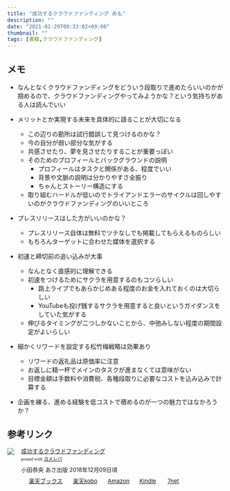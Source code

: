 ```yaml
---
title: "成功するクラウドファンディング めも"
description: ""
date: "2021-01-29T09:33:02+09:00"
thumbnail: ""
tags: [書籍,クラウドファンディング]
---
```

## メモ
- なんとなくクラウドファンディングをどういう段取りで進めたらいいのかが掴めるので、クラウドファンディングやってみようかな？という気持ちがある人は読んでいい
- メリットとか実現する未来を具体的に語ることが大切になる
    - この辺りの勘所は試行錯誤して見つけるのかな？
    - 今の自分が弱い部分な気がする
    - 共感させたり、夢を見させたりすることが重要っぽい
    - そのためのプロフィールとバックグラウンドの説明
        - プロフィールはタスクと関係がある、程度でいい
        - 背景や文脈の説明は分かりやすさ全振り
        - ちゃんとストーリー構造にする
    - 取り組むハードルが低いのでトライアンドエラーのサイクルは回しやすいのがクラウドファンディングのいいところ

- プレスリリースはした方がいいのかな？
    - プレスリリース自体は無料でツテなしでも掲載してもらえるものらしい
    - もちろんターゲットに合わせた媒体を選択する

- 初速と締切前の追い込みが大事
    - なんとなく直感的に理解できる
    - 初速をつけるためにサクラを用意するのもコツらしい
        - 路上ライブでもあらかじめある程度のお金を入れておくのは大切らしい
        - YouTubeも投げ銭するサクラを用意すると良いというガイダンスをしていた気がする
    - 伸びるタイミングが二つしかないことから、中弛みしない程度の期間設定がよいらしい
- 細かくリワードを設定する松竹梅戦略は効果あり
    - リワードの返礼品は原価率に注意
    - お返しに精一杯でメインのタスクが進まなくては意味がない
    - 目標金額は手数料や消費税、各種段取りに必要なコストを込み込みで計算する
- 企画を練る、進める経験を低コストで積めるのが一つの魅力ではなかろうか？

## 参考リンク

<div class="booklink-box" style="text-align:left;padding-bottom:20px;font-size:small;zoom: 1;overflow: hidden;"><div class="booklink-image" style="float:left;margin:0 15px 10px 0;"><a href="//af.moshimo.com/af/c/click?a_id=2220301&p_id=56&pc_id=56&pl_id=637&s_v=b5Rz2P0601xu&url=http%3A%2F%2Fbooks.rakuten.co.jp%2Frb%2F15711799%2F" target="_blank" ><img src="https://thumbnail.image.rakuten.co.jp/@0_mall/book/cabinet/1116/9784866671116.jpg?_ex=64x64" style="border: none;" /></a><img src="//i.moshimo.com/af/i/impression?a_id=2220301&p_id=56&pc_id=56&pl_id=637" width="1" height="1" style="border:none;"></div><div class="booklink-info" style="line-height:120%;zoom: 1;overflow: hidden;"><div class="booklink-name" style="margin-bottom:10px;line-height:120%"><a href="//af.moshimo.com/af/c/click?a_id=2220301&p_id=56&pc_id=56&pl_id=637&s_v=b5Rz2P0601xu&url=http%3A%2F%2Fbooks.rakuten.co.jp%2Frb%2F15711799%2F" target="_blank" >成功するクラウドファンディング</a><img src="//i.moshimo.com/af/i/impression?a_id=2220301&p_id=56&pc_id=56&pl_id=637" width="1" height="1" style="border:none;"><div class="booklink-powered-date" style="font-size:8pt;margin-top:5px;font-family:verdana;line-height:120%">posted with <a href="https://yomereba.com" rel="nofollow" target="_blank">ヨメレバ</a></div></div><div class="booklink-detail" style="margin-bottom:5px;">小田恭央 あさ出版 2018年12月09日頃    </div><div class="booklink-link2" style="margin-top:10px;"><div class="shoplinkrakuten" style="display:inline;margin-right:5px;background: url('//img.yomereba.com/yl.gif') 0 -50px no-repeat;padding: 2px 0 2px 18px;white-space: nowrap;"><a href="//af.moshimo.com/af/c/click?a_id=2220301&p_id=56&pc_id=56&pl_id=637&s_v=b5Rz2P0601xu&url=http%3A%2F%2Fbooks.rakuten.co.jp%2Frb%2F15711799%2F" target="_blank" >楽天ブックス</a><img src="//i.moshimo.com/af/i/impression?a_id=2220301&p_id=56&pc_id=56&pl_id=637" width="1" height="1" style="border:none;"></div><div class="shoplinkrakukobo" style="display:inline;margin-right:5px;background: url('//img.yomereba.com/yl.gif') 0 -50px no-repeat;padding: 2px 0 2px 18px;white-space: nowrap;"><a href="//af.moshimo.com/af/c/click?a_id=2220301&p_id=56&pc_id=56&pl_id=637&s_v=b5Rz2P0601xu&url=https%3A%2F%2Fbooks.rakuten.co.jp%2Frk%2Fd0b99a671328307d998173b5b567f70b%2F" target="_blank" >楽天kobo</a><img src="//i.moshimo.com/af/i/impression?a_id=2220301&p_id=56&pc_id=56&pl_id=637" width="1" height="1" style="border:none;"></div><div class="shoplinkamazon" style="display:inline;margin-right:5px;background: url('//img.yomereba.com/yl.gif') 0 0 no-repeat;padding: 2px 0 2px 18px;white-space: nowrap;"><a href="//af.moshimo.com/af/c/click?a_id=2220302&p_id=170&pc_id=185&pl_id=4062&s_v=b5Rz2P0601xu&url=https%3A%2F%2Fwww.amazon.co.jp%2Fexec%2Fobidos%2FASIN%2F4866671114" target="_blank" >Amazon</a></div><div class="shoplinkkindle" style="display:inline;margin-right:5px;background: url('//img.yomereba.com/yl.gif') 0 0 no-repeat;padding: 2px 0 2px 18px;white-space: nowrap;"><a href="//af.moshimo.com/af/c/click?a_id=2220302&p_id=170&pc_id=185&pl_id=4062&s_v=b5Rz2P0601xu&url=https%3A%2F%2Fwww.amazon.co.jp%2Fgp%2Fsearch%3Fkeywords%3D%25E6%2588%2590%25E5%258A%259F%25E3%2581%2599%25E3%2582%258B%25E3%2582%25AF%25E3%2583%25A9%25E3%2582%25A6%25E3%2583%2589%25E3%2583%2595%25E3%2582%25A1%25E3%2583%25B3%25E3%2583%2587%25E3%2582%25A3%25E3%2583%25B3%25E3%2582%25B0%26__mk_ja_JP%3D%2583J%2583%255E%2583J%2583i%26url%3Dnode%253D2275256051" target="_blank" >Kindle</a></div>            	  <div class="shoplinkseven" style="display:inline;margin-right:5px;background: url('//img.yomereba.com/yl.gif') 0 -100px no-repeat;padding: 2px 0 2px 18px;white-space: nowrap;"><a href="//af.moshimo.com/af/c/click?a_id=2317554&p_id=932&pc_id=1188&pl_id=12456&s_v=b5Rz2P0601xu&url=http%3A%2F%2F7net.omni7.jp%2Fsearch%2F%3FsearchKeywordFlg%3D1%26keyword%3D9784866671116" target="_blank" >7net<img src="//i.moshimo.com/af/i/impression?a_id=2317554&p_id=932&pc_id=1188&pl_id=12456" width="1" height="1" style="border:none;"></a></div>            	  	  	  	      </div></div><div class="booklink-footer" style="clear: left"></div></div>
